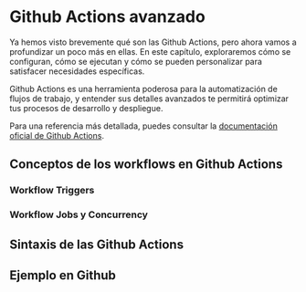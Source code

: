 
# Github Actions avanzado

Ya hemos visto brevemente qué son las Github Actions, pero ahora vamos a profundizar un poco más en ellas. En este capítulo, exploraremos cómo se configuran, cómo se ejecutan y cómo se pueden personalizar para satisfacer necesidades específicas. 

Github Actions es una herramienta poderosa para la automatización de flujos de trabajo, y entender sus detalles avanzados te permitirá optimizar tus procesos de desarrollo y despliegue.

Para una referencia más detallada, puedes consultar la [documentación oficial de Github Actions](https://docs.github.com/en/actions/using-workflows).

## Conceptos de los workflows en Github Actions

### Workflow Triggers

### Workflow Jobs y Concurrency

## Sintaxis de las Github Actions

## Ejemplo en Github